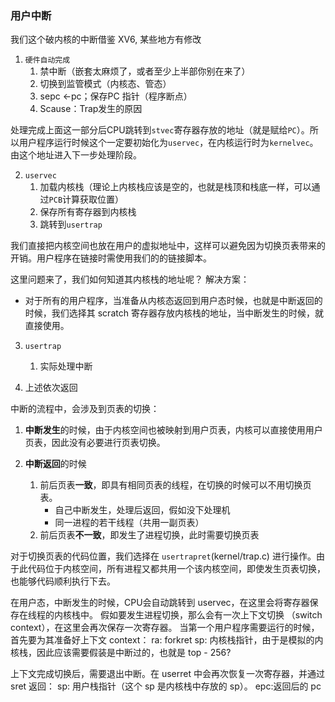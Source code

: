 ### 用户中断

我们这个破内核的中断借鉴 XV6, 某些地方有修改

1. `硬件自动完成`
   1. 禁中断（嵌套太麻烦了，或者至少上半部你别在来了）
   2. 切换到监管模式（内核态、管态）
   3. sepc <-pc；保存PC 指针（程序断点）
   4. Scause：Trap发生的原因

处理完成上面这一部分后CPU跳转到`stvec`寄存器存放的地址（就是赋给`PC`）。所以用户程序运行时候这个一定要初始化为`uservec`，在内核运行时为`kernelvec`。由这个地址进入下一步处理阶段。



2. `uservec`
   1. 加载内核栈（理论上内核栈应该是空的，也就是栈顶和栈底一样，可以通过`PCB`计算获取位置）
   2. 保存所有寄存器到内核栈
   3. 跳转到`usertrap`

我们直接把内核空间也放在用户的虚拟地址中，这样可以避免因为切换页表带来的开销。用户程序在链接时需使用我们的的链接脚本。

这里问题来了，我们如何知道其内核栈的地址呢？
解决方案：
- 对于所有的用户程序，当准备从内核态返回到用户态时候，也就是中断返回的时候，我们选择其 scratch 寄存器存放内核栈的地址，当中断发生的时候，就直接使用。



3. `usertrap`
   1. 实际处理中断


4. 上述依次返回

中断的流程中，会涉及到页表的切换：

1. **中断发生**的时候，由于内核空间也被映射到用户页表，内核可以直接使用用户页表，因此没有必要进行页表切换。

2. **中断返回**的时候
   1. 前后页表**一致**，即具有相同页表的线程，在切换的时候可以不用切换页表。
      - 自己中断发生，处理后返回，假如没下处理机 
      - 同一进程的若干线程（共用一副页表）
   2. 前后页表**不一致**，即发生了进程切换，此时需要切换页表

对于切换页表的代码位置，我们选择在 `usertrapret`(kernel/trap.c) 进行操作。由于此代码位于内核空间，所有进程又都共用一个该内核空间，即使发生页表切换，也能够代码顺利执行下去。

在用户态，中断发生的时候，CPU会自动跳转到 uservec，在这里会将寄存器保存在线程的内核栈中。
假如要发生进程切换，那么会有一次上下文切换 （switch context），在这里会再次保存一次寄存器。
当第一个用户程序需要运行的时候，首先要为其准备好上下文 context：
   ra: forkret
   sp: 内核栈指针，由于是模拟的内核栈，因此应该需要假装是中断过的，也就是 top - 256?

上下文完成切换后，需要退出中断。在 userret 中会再次恢复一次寄存器，并通过 sret 返回：
   sp: 用户栈指针（这个 sp 是内核栈中存放的 sp）。
   epc:返回后的 pc  
